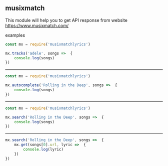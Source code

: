 ## musixmatch

This module will help you to get API response from website https://www.musixmatch.com/

examples
```javascript
const mx = require('musixmatchlyrics')

mx.tracks('adele', songs =>  {
    console.log(songs)
})
```
---
```javascript
const mx = require('musixmatchlyrics')

mx.autocomplete('Rolling in the Deep', songs =>  {
    console.log(songs)
})
```
---
```javascript
const mx = require('musixmatchlyrics')

mx.search('Rolling in the Deep', songs =>  {
    console.log(songs)
})
```
---
```javascript
mx.search('Rolling in the Deep', songs =>  {
    mx.get(songs[0].url, lyric =>  {
        console.log(lyric)
    })
})
```
